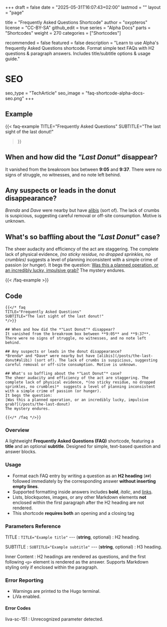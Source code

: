 +++
draft = false
date = "2025-05-31T16:07:43+02:00"
lastmod = ""
layout = "page"

title = "Frequently Asked Questions Shortcode"
author = "oxypteros"
license = "CC-BY-SA"
github_edit = true
series = "Alpha Docs"
  parts = "Shortcodes"
  weight = 270
categories = ["Shortcodes"]

recommended = false
featured = false
description = "Learn to use Alpha's frequently Asked Questions shortcode. Format simple text FAQs with H2 questions & paragraph answers. Includes title/subtitle options & usage guide."
# SEO
seo_type = "TechArticle"
seo_image = "faq-shortcode-alpha-docs-seo.png"
+++
## Example

{{< faq-example
TITLE="Frequently Asked Questions"
SUBTITLE="The last sight of the last donut!"
>}}

## When and how did the *"Last Donut"* disappear?
 It vanished from the breakroom box between **9:05** and **9:37**. There were no signs of struggle, no witnesses, and no note left behind.

 ## Any suspects or leads in the donut disappearance?
 *Brenda* and *Dave* were nearby but have [alibis](#example) (sort of). The lack of crumbs is suspicious, suggesting careful removal or off-site consumption. Motive is unknown.

 ## What's so baffling about the *"Last Donut"* case?
 The sheer audacity and efficiency of the act are staggering. The complete lack of physical evidence, *(no sticky residue, no dropped sprinkles, no crumbles)*  suggests a level of planning inconsistent with a simple crime of passion (or hunger). 
 It begs the question: 
 [Was this a planned operation, or an incredibly lucky, impulsive grab?](#example)
 The mystery endures.

{{< /faq-example >}}

## Code
```go-html-template
{{</* faq
TITLE="Frequently Asked Questions"
SUBTITLE="The last sight of the last donut!"
*/>}}

## When and how did the *"Last Donut"* disappear?
It vanished from the breakroom box between **9:05** and **9:37**. There were no signs of struggle, no witnesses, and no note left behind.

## Any suspects or leads in the donut disappearance?
*Brenda* and *Dave* were nearby but have [alibis](/posts/the-last-donut#alibi) (sort of). The lack of crumbs is suspicious, suggesting careful removal or off-site consumption. Motive is unknown.

## What's so baffling about the *"Last Donut"* case?
The sheer audacity and efficiency of the act are staggering. The complete lack of physical evidence, *(no sticky residue, no dropped sprinkles, no crumbles)*  suggests a level of planning inconsistent with a simple crime of passion (or hunger). 
It begs the question: 
[Was this a planned operation, or an incredibly lucky, impulsive grab?](/posts/the-last-donut)
The mystery endures.

{{</* /faq */>}}
```
### Overview
A lightweight **Frequently Asked Questions (FAQ)** shortcode, featuring a **title** and an optional **subtitle**. Designed for simple, text-based question and answer blocks.

### Usage
- Format each FAQ entry by writing a question as an **H2 heading** (`##`) followed immediately by the corresponding answer **without inserting empty lines**.
- Supported formatting inside answers includes **bold**, *italic*, and [links](#).  
- Lists, blockquotes, images, or any other Markdown elements **not** enclosed within the first paragraph after the H2 heading are not rendered.
- This shortcode **requires both** an opening and a closing tag

### Parameters Reference
TITLE 
: `TITLE="Example title"` --- (**string**, optional) 
: H2 heading.

SUBTITLE
: `SUBTITLE="Example subtitle"` --- (**string**, optional) 
: H3 heading.

Inner Content 
: H2 headings are rendered as questions, and the first following `<p>` element is rendered as the answer. Supports Markdown styling only if enclosed within the paragraph.

### Error Reporting
- Warnings are printed to the Hugo terminal.
- LiVa enabled.

#### Error Codes
liva-sc-151
: Unrecognized parameter detected.
